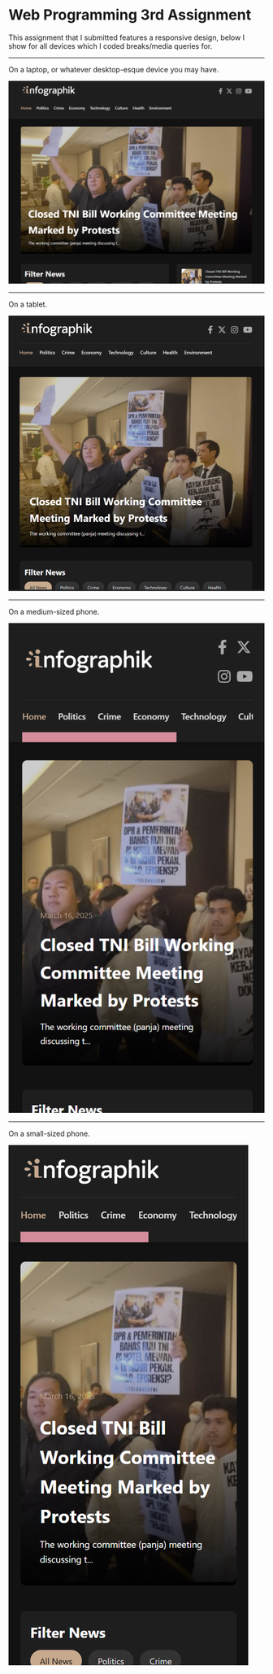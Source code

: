 # **Web Programming 3rd Assignment**

This assignment that I submitted features a responsive design, below I show for all devices which I coded breaks/media queries for.

---

On a laptop, or whatever desktop-esque device you may have.

![laptop](./docs/image.png)

---

On a tablet.

![tablet](./docs/image-1.png)

---

On a medium-sized phone.

![alt text](./docs/image-2.png)

---

On a small-sized phone.

![alt text](./docs/image-3.png)
